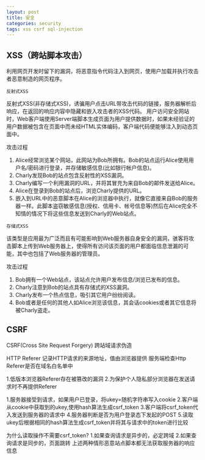 ```yaml
---
layout: post
title: 安全
categories: security
tags: xss csrf sql-injection
---
```


## XSS（跨站脚本攻击）

利用网页开发时留下的漏洞，将恶意指令代码注入到网页，使用户加载并执行攻击者恶意制造的网页程序。

`反射式XSS`

反射式XSS(非存储式XSS)，诱骗用户点击URL带攻击代码的链接，服务器解析后响应，在返回的响应内容中隐藏和嵌入攻击者的XSS代码。
用户访问安全网站时，Web客户端使用Server端脚本生成页面为用户提供数据时，如果未经验证的用户数据被包含在页面中而未经HTML实体编码，客户端代码便能够注入到动态页面中。

攻击过程
1. Alice经常浏览某个网站，此网站为Bob所拥有。Bob的站点运行Alice使用用户名/密码进行登录，并存储敏感信息(比如银行帐户信息)。
2. Charly发现Bob的站点包含反射性的XSS漏洞。
3. Charly编写一个利用漏洞的URL，并将其冒充为来自Bob的邮件发送给Alice。
4. Alice在登录到Bob的站点后，浏览Charly提供的URL。
5. 嵌入到URL中的恶意脚本在Alice的浏览器中执行，就像它直接来自Bob的服务器一样。此脚本盗窃敏感信息(授权、信用卡、帐号信息等)然后在Alice完全不知情的情况下将这些信息发送到Charly的Web站点。



`存储式XSS`

该类型是应用最为广泛而且有可能影响到Web服务器自身安全的漏洞，骇客将攻击脚本上传到Web服务器上，使得所有访问该页面的用户都面临信息泄漏的可能，其中也包括了Web服务器的管理员。

攻击过程
1. Bob拥有一个Web站点，该站点允许用户发布信息/浏览已发布的信息。
2. Charly注意到Bob的站点具有存储式的XSS漏洞。
3. Charly发布一个热点信息，吸引其它用户纷纷阅读。
4. Bob或者是任何的其他人如Alice浏览该信息，其会话cookies或者其它信息将被Charly盗走。


## CSRF

CSRF(Cross Site Request Forgery) 跨站域请求伪造

HTTP Referer 记录HTTP请求的来源地址，值由浏览器提供
服务端检查Http Referer是否在域名白名单中

1.低版本浏览器Referer存在被篡改的漏洞
2.为保护个人隐私部分浏览器在发送请求时不再提供Referer

1.服务器接受到请求，如果用户已登录，将ukey=随机字符串写入cookie
2.客户端从cookie中获取到的ukey,使用hash算法生成csrf_token
3.客户端将csrf_token代入发送到服务器的请求中
4.服务器判断是否为用户登录态下发起的POST
5.读取ukey后根据相同的hash算法生成csrf_token并将其与请求中的token进行比较

为什么读取操作不需要csrf_token?
1.如果查询请求是异步的，必定跨域
2.如果查询请求是同步的，页面跳转
上述两种情形恶意站点脚本都无法获取服务器的响应信息